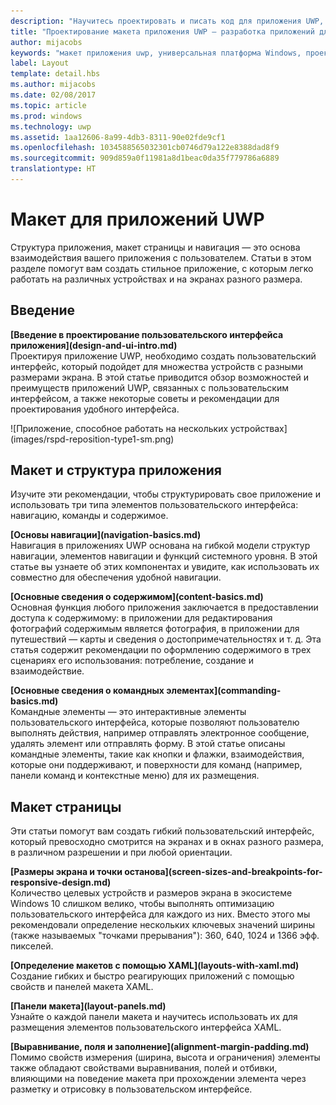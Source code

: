 ```yaml
---
description: "Научитесь проектировать и писать код для приложения UWP, с которым удобно работать и которое прекрасно выглядит на различных устройствах и экранах разного размера."
title: "Проектирование макета приложения UWP — разработка приложений для Windows"
author: mijacobs
keywords: "макет приложения uwp, универсальная платформа Windows, проектирование приложений, интерфейс"
label: Layout
template: detail.hbs
ms.author: mijacobs
ms.date: 02/08/2017
ms.topic: article
ms.prod: windows
ms.technology: uwp
ms.assetid: 1aa12606-8a99-4db3-8311-90e02fde9cf1
ms.openlocfilehash: 1034588565032301cb0746d79a122e8388dad8f9
ms.sourcegitcommit: 909d859a0f11981a8d1beac0da35f779786a6889
translationtype: HT
---
```

# <a name="layout-for-uwp-apps"></a>Макет для приложений UWP
<link rel="stylesheet" href="https://az835927.vo.msecnd.net/sites/uwp/Resources/css/custom.css"> 


Структура приложения, макет страницы и навигация — это основа взаимодействия вашего приложения с пользователем. Статьи в этом разделе помогут вам создать стильное приложение, с которым легко работать на различных устройствах и на экранах разного размера.

## <a name="intro"></a>Введение

<div class="side-by-side">
<div class="side-by-side-content">
  <div class="side-by-side-content-left">
  <p><b>[Введение в проектирование пользовательского интерфейса приложения](design-and-ui-intro.md)</b><br />
Проектируя приложение UWP, необходимо создать пользовательский интерфейс, который подойдет для множества устройств с разными размерами экрана. В этой статье приводится обзор возможностей и преимуществ приложений UWP, связанных с пользовательским интерфейсом, а также некоторые советы и рекомендации для проектирования удобного интерфейса. </p>
  </div>
  <div class="side-by-side-content-right">
    ![Приложение, способное работать на нескольких устройствах](images/rspd-reposition-type1-sm.png)
  </div>
</div>
</div>

## <a name="app-layout-and-structure"></a>Макет и структура приложения
Изучите эти рекомендации, чтобы структурировать свое приложение и использовать три типа элементов пользовательского интерфейса: навигацию, команды и содержимое.

<div class="side-by-side">
<div class="side-by-side-content">
  <div class="side-by-side-content-left">
<p>
<b>[Основы навигации](navigation-basics.md)</b><br/>
Навигация в приложениях UWP основана на гибкой модели структур навигации, элементов навигации и функций системного уровня. В этой статье вы узнаете об этих компонентах и увидите, как использовать их совместно для обеспечения удобной навигации.
</p>
<p>
<b>[Основные сведения о содержимом](content-basics.md)</b><br/>
Основная функция любого приложения заключается в предоставлении доступа к содержимому: в приложении для редактирования фотографий содержимым является фотография, в приложении для путешествий — карты и сведения о достопримечательностях и т. д. Эта статья содержит рекомендации по оформлению содержимого в трех сценариях его использования: потребление, создание и взаимодействие.
</p> 
  </div>
  <div class="side-by-side-content-right">
<p><b>[Основные сведения о командных элементах](commanding-basics.md)</b> <br />
Командные элементы — это интерактивные элементы пользовательского интерфейса, которые позволяют пользователю выполнять действия, например отправлять электронное сообщение, удалять элемент или отправлять форму. В этой статье описаны командные элементы, такие как кнопки и флажки, взаимодействия, которые они поддерживают, и поверхности для команд (например, панели команд и контекстные меню) для их размещения.</p>
  </div>
</div>
</div>

## <a name="page-layout"></a>Макет страницы 
Эти статьи помогут вам создать гибкий пользовательский интерфейс, который превосходно смотрится на экранах и в окнах разного размера, в различном разрешении и при любой ориентации. 


<div class="side-by-side">
<div class="side-by-side-content">
  <div class="side-by-side-content-left">
   <p><b>[Размеры экрана и точки останова](screen-sizes-and-breakpoints-for-responsive-design.md)</b><br/>
Количество целевых устройств и размеров экрана в экосистеме Windows 10 слишком велико, чтобы выполнять оптимизацию пользовательского интерфейса для каждого из них. Вместо этого мы рекомендовали определение нескольких ключевых значений ширины (также называемых "точками прерывания"): 360, 640, 1024 и 1366 эфф. пикселей.</p>
  </div>
  <div class="side-by-side-content-right">
 <p><b>[Определение макетов с помощью XAML](layouts-with-xaml.md)</b> <br/>
Создание гибких и быстро реагирующих приложений с помощью свойств и панелей макета XAML.</p>
  </div>
</div>
</div>
<div class="side-by-side">
<div class="side-by-side-content">
  <div class="side-by-side-content-left">
   <p><b>[Панели макета](layout-panels.md)</b> <br />
Узнайте о каждой панели макета и научитесь использовать их для размещения элементов пользовательского интерфейса XAML.</p>
  </div>
  <div class="side-by-side-content-right">
 <p><b>[Выравнивание, поля и заполнение](alignment-margin-padding.md)</b> <br />
Помимо свойств измерения (ширина, высота и ограничения) элементы также обладают свойствами выравнивания, полей и отбивки, влияющими на поведение макета при прохождении элемента через разметку и отрисовку в пользовательском интерфейсе.</p> 
  </div>
</div>
</div>


